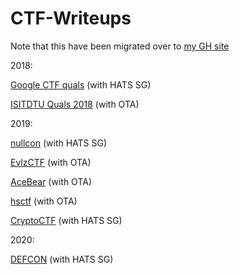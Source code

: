 # CTF-Writeups

Note that this have been migrated over to [my GH site](https://ariana1729.github.io/writeups.html)

2018:

[Google CTF quals](2018/Google%20CTF%20Quals%202018/README.md) (with HATS SG)

[ISITDTU Quals 2018](2018/ISITDTU%20Quals%202018/README.md) (with OTA)

2019: 

[nullcon](2019/nullcon/README.md) (with HATS SG)

[EvlzCTF](2019/EvlzCTF/README.md) (with OTA)

[AceBear](2019/AceBear/README.md) (with OTA)

[hsctf](2019/hsctf/README.md) (with OTA)

[CryptoCTF](2019/CryptoCTF/README.md) (with HATS SG)

2020:

[DEFCON](2020/DEFCON/README.md) (with HATS SG)
